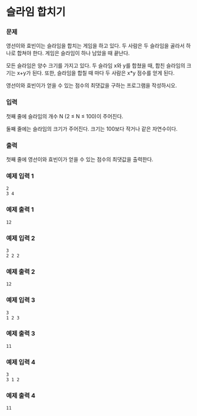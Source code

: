 # 슬라임 합치기
### 문제 

영선이와 효빈이는 슬라임을 합치는 게임을 하고 있다. 두 사람은 두 슬라임을 골라서 하나로 합쳐야 한다. 게임은 슬라임이 하나 남았을 때 끝난다.

모든 슬라임은 양수 크기를 가지고 있다. 두 슬라임 x와 y를 합쳤을 때, 합친 슬라임의 크기는 x+y가 된다. 또한, 슬라임을 합칠 때 마다 두 사람은 x*y 점수를 얻게 된다.

영선이와 효빈이가 얻을 수 있는 점수의 최댓값을 구하는 프로그램을 작성하시오.


### 입력

첫째 줄에 슬라임의 개수 N (2 ≤ N ≤ 100)이 주어진다.

둘째 줄에는 슬라임의 크기가 주어진다. 크기는 100보다 작거나 같은 자연수이다.

### 출력

첫째 줄에 영선이와 효빈이가 얻을 수 있는 점수의 최댓값을 출력한다.

### 예제 입력 1

~~~
2
3 4
~~~

### 예제 출력 1

~~~
12
~~~

### 예제 입력 2

~~~
3
2 2 2
~~~

### 예제 출력 2

~~~
12
~~~


### 예제 입력 3

~~~
3
1 2 3
~~~

### 예제 출력 3

~~~
11
~~~

### 예제 입력 4

~~~
3
3 1 2
~~~

### 예제 출력 4

~~~
11
~~~